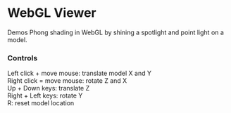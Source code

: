 # WebGL Viewer
Demos Phong shading in WebGL by shining a spotlight and point light on a model.

### Controls
Left click + move mouse: translate model X and Y<br>
Right click = move mouse: rotate Z and X<br>
Up + Down keys: translate Z<br>
Right + Left keys: rotate Y<br>
R: reset model location<br>
